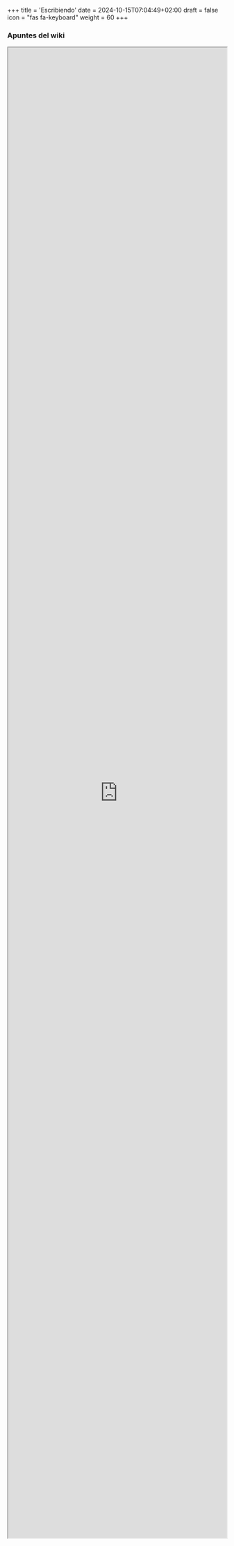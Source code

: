 +++
title = 'Escribiendo'
date = 2024-10-15T07:04:49+02:00
draft = false
icon = "fas fa-keyboard"
weight = 60
+++



### Apuntes del wiki
<iframe src="https://es.wikieducator.org/index.php?oldid=29977" width="100%" height="3434">WikiEducator </iframe>
